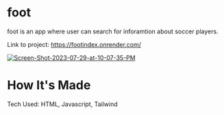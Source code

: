 # foot
foot is an app where user can search for inforamtion about soccer players.

Link to project: https://footindex.onrender.com/ 


<a href="https://ibb.co/cvBy0z9"><img src="https://i.ibb.co/0X7nTPL/Screen-Shot-2023-07-29-at-10-07-35-PM.png" alt="Screen-Shot-2023-07-29-at-10-07-35-PM" border="0"></a>

# How It's Made

Tech Used: HTML, Javascript, Tailwind
